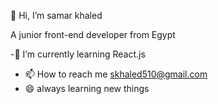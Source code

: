 👋 Hi, I’m samar khaled
 
 A junior front-end developer from Egypt
 
 -🌱 I’m currently learning React.js
 
 - 📫 How to reach me
   skhaled510@gmail.com
- 😄 always learning new things
  
